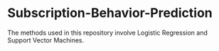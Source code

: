 # Subscription-Behavior-Prediction
The methods used in this repository involve Logistic Regression and Support Vector Machines.
